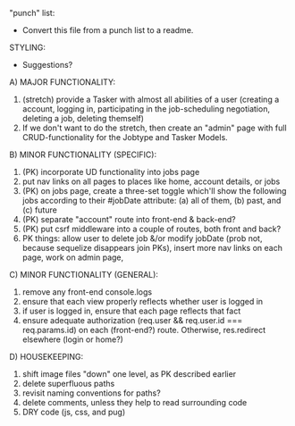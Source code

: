 "punch" list:
- Convert this file from a punch list to a readme.

STYLING:
- Suggestions?

A) MAJOR FUNCTIONALITY:
1) (stretch) provide a Tasker with almost all abilities of a user
  (creating a  account, logging in, participating in the
  job-scheduling negotiation, deleting a job, deleting themself)
2) If we don't want to do the stretch, then create an "admin" page
  with full CRUD-functionality for the Jobtype and Tasker Models.

B) MINOR FUNCTIONALITY (SPECIFIC):
1) (PK) incorporate UD functionality into jobs page
2) put nav links on all pages to places like home, account details,
  or jobs
4) (PK) on jobs page, create a three-set toggle which'll show
  the following jobs according to their #jobDate attribute:
  (a) all of them, (b) past, and (c) future
5) (PK) separate "account" route into front-end & back-end?
6) (PK) put csrf middleware into a couple of routes, both
  front and back?
7) PK things: allow user to delete job &/or modify jobDate
(prob not, because sequelize disappears join PKs),
insert more nav links on each page, work on admin page,

C) MINOR FUNCTIONALITY (GENERAL):
1) remove any front-end console.logs
2) ensure that each view properly reflects whether user is logged in
3) if user is logged in, ensure that each page reflects that fact
4) ensure adequate authorization (req.user && req.user.id === req.params.id)
  on each (front-end?) route.  Otherwise, res.redirect elsewhere (login or home?)

D) HOUSEKEEPING:
1) shift image files "down" one level, as PK described earlier
2) delete superfluous paths
3) revisit naming conventions for paths?
4) delete comments, unless they help to read surrounding code
5) DRY code (js, css, and pug)
